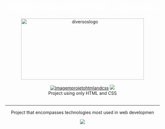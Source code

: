 
<div align= center> 
<h1 style="text-align: center"><a  style="color: white; text-decoration: unset;"  href="https://jp0liveira.github.io/02frontendprojects/" target="_blank">Project made with HTML 5 and Css3</a></h1>
<img alt="diversoslogo" height="200" width="400" src="https://user-images.githubusercontent.com/106454449/178341906-6628c420-8f59-4b15-93a8-6a7803c6a32d.png">
</div>
<br/>
<div align= center>
<a href="https://jp0liveira.github.io/01frontendprojects/" target = "_blank"><img src="https://user-images.githubusercontent.com/106454449/181394161-432cdc6a-dac1-4809-9627-2df8a4bc29af.PNG" alt="imagemprojetohtmlandcss"></a>
<a href="https://jp0liveira.github.io/01frontendprojects/" target = "_blank"><img src="https://user-images.githubusercontent.com/106454449/181394153-b0c6ace7-87c5-41ab-ab88-fa255798f95e.PNG"></a>
<figcaption style="text-align: center">Project using only HTML and CSS </figcaption>
</div>
<br>
<hr/>
<div align= center>
<p style="text-align: center">
Project that encompasses technologies most used in web developmen</p>
</div>
<div align= center> 
<a href="https://github.com/Jp0liveira" target = "_blank"><img src="https://user-images.githubusercontent.com/106454449/170875557-946eb2b1-085d-47aa-9a48-f90e038f94a8.jpg"></a>
</div>

